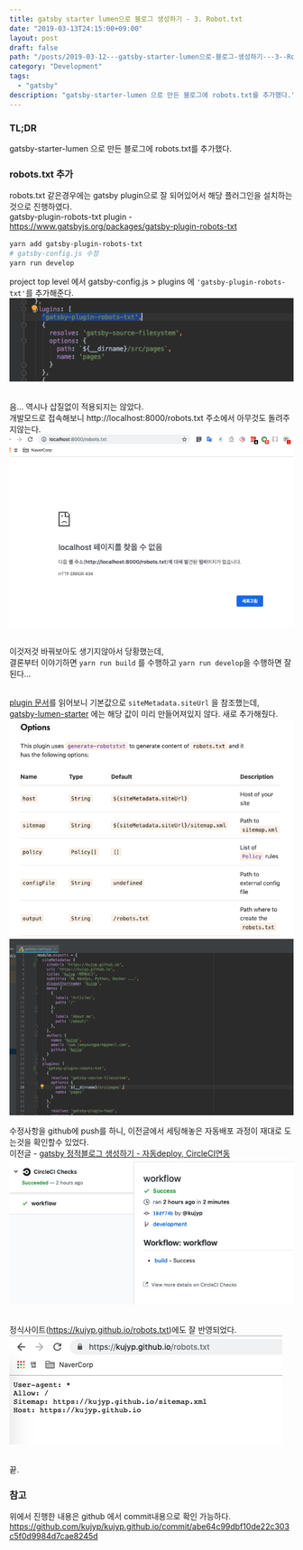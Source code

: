 ```yaml
---
title: gatsby starter lumen으로 블로그 생성하기 - 3. Robot.txt
date: "2019-03-13T24:15:00+09:00"
layout: post
draft: false
path: "/posts/2019-03-12---gatsby-starter-lumen으로-블로그-생성하기---3--Robot-txt/"
category: "Development"
tags:
  - "gatsby"
description: "gatsby-starter-lumen 으로 만든 블로그에 robots.txt를 추가했다."
---
```



### TL;DR
gatsby-starter-lumen 으로 만든 블로그에 robots.txt를 추가했다. 


### robots.txt 추가
robots.txt 같은경우에는 gatsby plugin으로 잘 되어있어서 해당 플러그인을 설치하는것으로 진행하였다.<br/>
gatsby-plugin-robots-txt plugin - https://www.gatsbyjs.org/packages/gatsby-plugin-robots-txt<br/>

```bash
yarn add gatsby-plugin-robots-txt
# gatsby-config.js 수정
yarn run develop
```

project top level 에서 gatsby-config.js > plugins 에 `'gatsby-plugin-robots-txt'`를 추가해준다.
![robotstxt_config_addplugin.png](./robotstxt_config_addplugin.png)<br/><br/>

음... 역시나 삽질없이 적용되지는 않았다.<br/>
개발모드로 접속해보니 http://localhost:8000/robots.txt 주소에서 아무것도 돌려주지않는다.<br/>
![robotstxt_doesnt_exist.png](./robotstxt_doesnt_exist.png)<br/><br/>


이것저것 바꿔보아도 생기지않아서 당황했는데, <br/>
결론부터 이야기하면 `yarn run build` 를 수행하고 `yarn run develop`을 수행하면 잘 된다...<br/><br/>

[plugin 문서](https://www.gatsbyjs.org/packages/gatsby-plugin-robots-txt/#options)를 읽어보니 기본값으로 `siteMetadata.siteUrl` 을 참조했는데, <br/>
[gatsby-lumen-starter](https://github.com/alxshelepenok/gatsby-starter-lumen) 에는 해당 값이 미리 만들어져있지 않다. 새로 추가해줬다.<br/> 
![robotstxt_docs.png](./robotstxt_docs.png)
![robots_txt_gatsby_config.png](./robotstxt_gatsby_config.png)


수정사항을 github에 push를 하니, 이전글에서 세팅해놓은 자동배포 과정이 재대로 도는것을 확인할수 있었다.<br/>
이전글 - [gatsby 정적블로그 생성하기 - 자동deploy, CircleCI연동](/posts/2019-02-24---gatsby-정적블로그-생성하기---자동deploy,-CircleCI연동/)<br/>
![ci_result.png](./ci_result.png)<br/><br/>

정식사이트(https://kujyp.github.io/robots.txt)에도 잘 반영되었다.<br/>
![robotstxt_result.png](./robotstxt_result.png)<br/><br/>

끝.<br/>


### 참고
위에서 진행한 내용은 github 에서 commit내용으로 확인 가능하다.<br/>
https://github.com/kujyp/kujyp.github.io/commit/abe64c99dbf10de22c303c5f0d9984d7cae8245d
